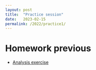 ```yaml
---
layout: post
title:  "Practice session"
date:   2023-02-15
permalink: /2022/practice1/
---
```


# Homework previous

- [Analysis exercise](https://adamkocsis.github.io/rkheion/Exercises/2023-02-15_penguin_species.html)

